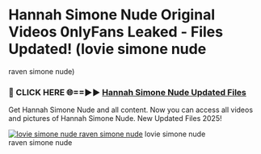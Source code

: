 # Hannah Simone Nude Original Videos 0nlyFans Leaked - Files Updated! (lovie simone nude<br>
raven simone nude)

<h3>🔴 CLICK HERE 🌐==►► <a href="https://tinyurl.com/2p9ay9w9" rel="nofollow">Hannah Simone Nude Updated Files</a></h3>

Get Hannah Simone Nude and all content. Now you can access all videos and pictures of Hannah Simone Nude. New Updated Files 2025!

[![lovie simone nude<br>
raven simone nude](https://i.imgur.com/KQgVmj3.gif)](https://tinyurl.com/2p9ay9w9)
lovie simone nude<br>
raven simone nude